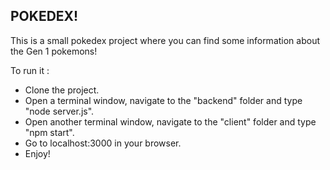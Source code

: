 ## POKEDEX!

This is a small pokedex project where you can find some information about the Gen 1 pokemons!

To run it : 

- Clone the project.
- Open a terminal window, navigate to the "backend" folder and type "node server.js".
- Open another terminal window, navigate to the "client" folder and type "npm start".
- Go to localhost:3000 in your browser.
- Enjoy!